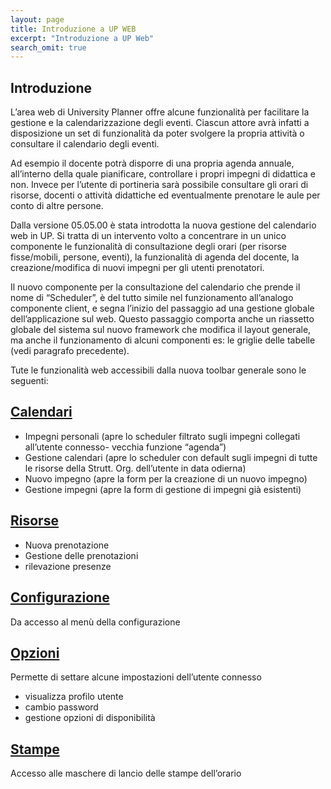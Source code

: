 ```yaml
---
layout: page
title: Introduzione a UP WEB
excerpt: "Introduzione a UP Web"
search_omit: true
---
```


Introduzione
---

L’area web di University Planner offre alcune funzionalità per facilitare la gestione e la calendarizzazione degli eventi. Ciascun attore avrà infatti a disposizione un set di funzionalità da poter svolgere la propria attività o consultare il calendario degli eventi.

Ad esempio il docente potrà disporre di una propria agenda annuale, all’interno della quale pianificare, controllare i propri impegni di didattica e non. Invece per l’utente di portineria sarà possibile consultare gli orari di risorse, docenti o attività didattiche ed eventualmente prenotare le aule per conto di altre persone.

Dalla versione 05.05.00 è stata introdotta la nuova gestione del calendario web in UP. Si tratta di un intervento volto a concentrare in un unico componente le funzionalità di consultazione degli orari  (per risorse fisse/mobili, persone, eventi), la funzionalità di agenda del docente, la creazione/modifica di nuovi impegni per gli utenti prenotatori.

Il nuovo componente per la consultazione del calendario che prende il nome di “Scheduler”, è del tutto simile nel funzionamento all’analogo componente client, e segna l’inizio del passaggio ad una gestione globale dell’applicazione sul web. Questo passaggio comporta anche un riassetto globale del sistema sul nuovo framework che modifica il layout generale, ma anche il funzionamento di alcuni componenti es: le griglie delle tabelle (vedi paragrafo precedente).

Tute le funzionalità web accessibili dalla nuova toolbar generale sono le seguenti:

[Calendari](../up_web_calendari)
---

*	Impegni personali (apre lo scheduler filtrato sugli impegni collegati all’utente connesso- vecchia funzione “agenda”)
*	Gestione calendari (apre lo scheduler con default sugli impegni di tutte le risorse della Strutt. Org. dell’utente in data odierna)
*	Nuovo impegno (apre la form per la creazione di un nuovo impegno)
*	Gestione impegni (apre la form di gestione di impegni già esistenti)

[Risorse](../up_web_risorse)
---

*	Nuova prenotazione
*	Gestione delle prenotazioni
*	rilevazione presenze

[Configurazione](../up_web_configurazione)
---
Da accesso al menù della configurazione

[Opzioni](../up_web_opzioni)
---

Permette di settare alcune impostazioni dell’utente connesso

*	visualizza profilo utente
*	cambio password
*	gestione opzioni di disponibilità

[Stampe](../up_reports_up_web)
---
Accesso alle maschere di lancio delle stampe dell’orario
